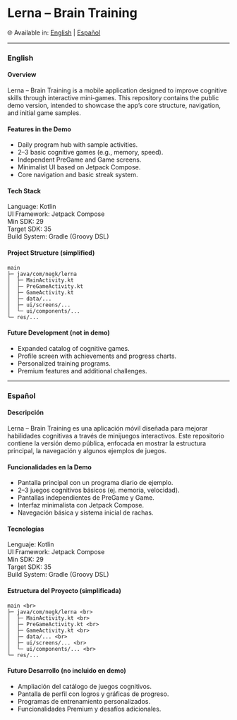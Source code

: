 # Lerna – Brain Training
🌐 Available in: [English](#english) | [Español](#español)

---

### English
#### Overview
Lerna – Brain Training is a mobile application designed to improve cognitive skills through interactive mini-games. This repository contains the public demo version, intended to showcase the app’s core structure, navigation, and initial game samples.

#### Features in the Demo
- Daily program hub with sample activities.
- 2–3 basic cognitive games (e.g., memory, speed).
- Independent PreGame and Game screens.
- Minimalist UI based on Jetpack Compose.
- Core navigation and basic streak system.

#### Tech Stack
Language: Kotlin <br>
UI Framework: Jetpack Compose <br>
Min SDK: 29 <br>
Target SDK: 35 <br>
Build System: Gradle (Groovy DSL) <br>

#### Project Structure (simplified) <br>
```
main
├─ java/com/negk/lerna
│  ├─ MainActivity.kt
│  ├─ PreGameActivity.kt
│  ├─ GameActivity.kt
│  ├─ data/...
│  ├─ ui/screens/...
│  └─ ui/components/...
└─ res/...
```

#### Future Development (not in demo)
- Expanded catalog of cognitive games.
- Profile screen with achievements and progress charts.
- Personalized training programs.
- Premium features and additional challenges.

---

### Español 
#### Descripción
Lerna – Brain Training es una aplicación móvil diseñada para mejorar habilidades cognitivas a través de minijuegos interactivos. Este repositorio contiene la versión demo pública, enfocada en mostrar la estructura principal, la navegación y algunos ejemplos de juegos.

#### Funcionalidades en la Demo
- Pantalla principal con un programa diario de ejemplo.
- 2–3 juegos cognitivos básicos (ej. memoria, velocidad).
- Pantallas independientes de PreGame y Game.
- Interfaz minimalista con Jetpack Compose.
- Navegación básica y sistema inicial de rachas.

#### Tecnologías
Lenguaje: Kotlin <br>
UI Framework: Jetpack Compose <br>
Min SDK: 29 <br>
Target SDK: 35 <br>
Build System: Gradle (Groovy DSL) <br>

#### Estructura del Proyecto (simplificada) <br>
```
main <br>
├─ java/com/negk/lerna <br>
│  ├─ MainActivity.kt <br>
│  ├─ PreGameActivity.kt <br>
│  ├─ GameActivity.kt <br>
│  ├─ data/... <br>
│  ├─ ui/screens/... <br>
│  └─ ui/components/... <br>
└─ res/...
```

#### Futuro Desarrollo (no incluido en demo)
- Ampliación del catálogo de juegos cognitivos.
- Pantalla de perfil con logros y gráficas de progreso.
- Programas de entrenamiento personalizados.
- Funcionalidades Premium y desafíos adicionales.
